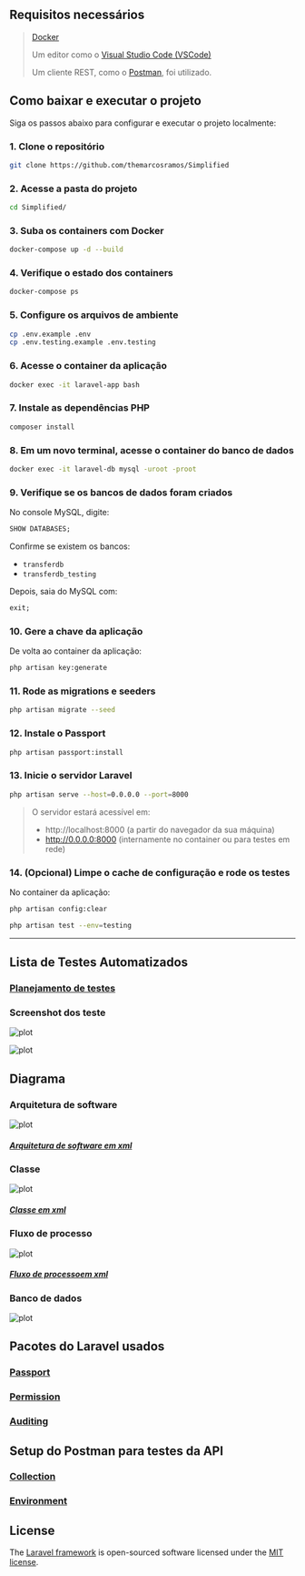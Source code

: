 ## Requisitos  necessários 

> [Docker](https://www.docker.com/)  
>
> Um editor como o [Visual Studio Code (VSCode)](https://code.visualstudio.com/)  
>
> Um cliente REST, como o [Postman](https://www.postman.com/), foi utilizado.


## Como baixar e executar o projeto

Siga os passos abaixo para configurar e executar o projeto localmente:

### 1. Clone o repositório

```bash
git clone https://github.com/themarcosramos/Simplified
```

### 2. Acesse a pasta do projeto

```bash
cd Simplified/
```

### 3. Suba os containers com Docker

```bash
docker-compose up -d --build
```

### 4. Verifique o estado dos containers

```bash
docker-compose ps
```

### 5. Configure os arquivos de ambiente

```bash
cp .env.example .env
cp .env.testing.example .env.testing
```

### 6. Acesse o container da aplicação

```bash
docker exec -it laravel-app bash
```

### 7. Instale as dependências PHP

```bash
composer install
```

### 8. Em um novo terminal, acesse o container do banco de dados

```bash
docker exec -it laravel-db mysql -uroot -proot
```

### 9. Verifique se os bancos de dados foram criados

No console MySQL, digite:

```sql
SHOW DATABASES;
```

Confirme se existem os bancos:

- `transferdb`
- `transferdb_testing`

Depois, saia do MySQL com:

```sql
exit;
```

### 10. Gere a chave da aplicação

De volta ao container da aplicação:

```bash
php artisan key:generate
```

### 11. Rode as migrations e seeders

```bash
php artisan migrate --seed
```

### 12. Instale o Passport

```bash
php artisan passport:install
```

### 13. Inicie o servidor Laravel

```bash
php artisan serve --host=0.0.0.0 --port=8000
```

> O servidor estará acessível em:
> - http://localhost:8000 (a partir do navegador da sua máquina)
> - http://0.0.0.0:8000 (internamente no container ou para testes em rede)


### 14. (Opcional) Limpe o cache de configuração e rode os testes

No container da aplicação:

```bash
php artisan config:clear
```
```bash
php artisan test --env=testing
```
---

## Lista de Testes Automatizados

###  [Planejamento de testes](doc/tests/listaTestes.md)

### Screenshot dos teste 
![plot](doc/tests/Screenshot/Screenshot1.png)

![plot](doc/tests/Screenshot/Screenshot2.png)


## Diagrama
### Arquitetura de software
![plot](doc/imag/software_architectural_diagram.drawio.png)

##### [Arquitetura de software em xml](doc/xml/software_architectural_diagram.drawio.xml)

### Classe 
![plot](doc/imag/classDiagram.drawio.png)

#####  [Classe em xml](doc/xml/ClassDiagram.drawio.xml)

### Fluxo de processo
![plot](doc/imag/process_flow_diagram.drawio.png)
##### [Fluxo de processoem xml](doc/xml/process_flow_diagram.drawio.xml)

### Banco de dados
![plot](doc/imag/databaseDiagram.png)


## Pacotes do Laravel usados

### [Passport](https://laravel.com/docs/8.x/passport)
### [Permission](https://spatie.be/docs/laravel-permission/v4/prerequisites)
### [Auditing](http://www.laravel-auditing.com/)

##  Setup do Postman para testes da API

### [Collection](doc/postman/TransfersAPI.postman_collection.json)
### [Environment](doc/postman/TransfersAPI.postman_environment.json)


## License

The [Laravel framework](https://laravel.com) is open-sourced software licensed under the [MIT license](https://opensource.org/licenses/MIT).
